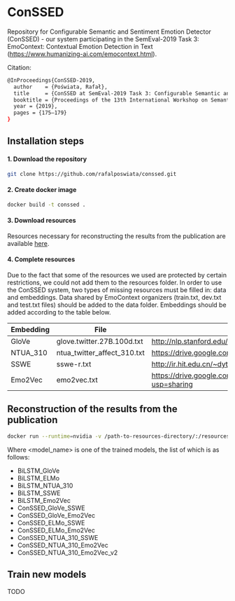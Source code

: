# ConSSED

Repository for Configurable Semantic and Sentiment Emotion Detector (ConSSED) - our system participating in the SemEval-2019 Task 3: EmoContext: Contextual Emotion Detection in Text (https://www.humanizing-ai.com/emocontext.html).

Citation:
```bash
@InProceedings{ConSSED-2019,
  author    = {Poświata, Rafał},
  title     = {ConSSED at SemEval-2019 Task 3: Configurable Semantic and SentimentEmotion Detector},
  booktitle = {Proceedings of the 13th International Workshop on Semantic Evaluation (SemEval-2019)},
  year = {2019},
  pages = {175–179}
}
```

## Installation steps

#### 1. Download the repository
```bash
git clone https://github.com/rafalposwiata/conssed.git
```

#### 2. Create docker image
```bash
docker build -t conssed .
```
#### 3. Download resources

Resources necessary for reconstructing the results from the publication are available [here](https://drive.google.com/open?id=1jna0wnCBR61nCTKG7qSfhEnN4k_SqYsz).

#### 4. Complete resources

Due to the fact that some of the resources we used are protected by certain restrictions, we could not add them to the resources folder.
In order to use the ConSSED system, two types of missing resources must be filled in: data and embeddings. Data shared by EmoContext organizers (train.txt, dev.txt and test.txt files) should be added to the data folder.
Embeddings should be added according to the table below.


| Embedding  | File  | Source link | Destination directory  | 
|---|---|---|---|
| GloVe      | glove.twitter.27B.100d.txt |http://nlp.stanford.edu/data/glove.twitter.27B.zip | resources/embeddings/glove  |
| NTUA_310      | ntua_twitter_affect_310.txt |https://drive.google.com/open?id=1b-w7xf0d4zFmVoe9kipBHUwfoefFvU2t | resources/embeddings/word2vec  |
| SSWE      | sswe-r.txt |http://ir.hit.edu.cn/~dytang/paper/sswe/embedding-results.zip | resources/embeddings/sswe  |
| Emo2Vec      | emo2vec.txt |https://drive.google.com/file/d/1K0RPGSlBHOng4NN4Jkju_OkYtrmqimLi/view?usp=sharing | resources/embeddings/emo2vec  |


## Reconstruction of the results from the publication

```bash
docker run --runtime=nvidia -v /path-to-resources-directory/:/resources conssed python3.6 /conssed/predict.py /resources/models/<model_name>/predict.config
```

Where <model_name> is one of the trained models, the list of which is as follows:
 - BiLSTM_GloVe
 - BiLSTM_ELMo
 - BiLSTM_NTUA_310
 - BiLSTM_SSWE
 - BiLSTM_Emo2Vec
 - ConSSED_GloVe_SSWE
 - ConSSED_GloVe_Emo2Vec
 - ConSSED_ELMo_SSWE
 - ConSSED_ELMo_Emo2Vec
 - ConSSED_NTUA_310_SSWE
 - ConSSED_NTUA_310_Emo2Vec
 - ConSSED_NTUA_310_Emo2Vec_v2

## Train new models

TODO
